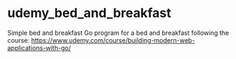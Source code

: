 # udemy_bed_and_breakfast
Simple bed and breakfast Go program for a bed and breakfast following the course: https://www.udemy.com/course/building-modern-web-applications-with-go/
